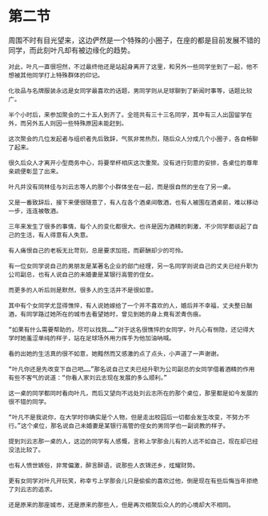 # 第二节

周围不时有目光望来，这边俨然是一个特殊的小圈子，在座的都是目前发展不错的同学，而此刻叶凡却有被边缘化的趋势。

    对此，叶凡一直很坦然，不过最终他还是站起身离开了这里，和另外一些同学坐到了一起，他不想被其他同学打上特殊群体的印记。

    化妆品与名牌服装永远是女同学最喜欢的话题，男同学则从足球聊到了新闻时事等，话题比较广。

    半个小时后，来参加聚会的二十五人到齐了。全班共有三十三名同学，其中有三人出国留学在外，而另外五人则因一些特殊原因未能赶到。

    这次聚会的几位发起者与组织者先后致辞，气氛非常热烈，随后众人分成几个小圈子，各自畅聊了起来。

    很久后众人才离开小型商务中心，将要举杯相庆这次重聚。没有进行刻意的安排，各桌位的尊卑亲疏便彰显了出来。

    叶凡并没有同林佳与刘云志等人的那个小群体坐在一起，而是很自然的坐在了另一桌。

    又是一番致辞后，接下来便很随意了，有人在各个酒桌间敬酒，也有人被围在酒桌前，难以移动一步，连连被敬酒。

    三年来发生了很多的事情，每个人的变化都很大。也许是因为酒精的刺激，不少同学都谈起了自己的生活，有人得意有人失意。

    有人痛恨自己的老板无比苛刻，总是要求加班，而薪酬却少的可怜。

    有一位女同学说自己的男朋友是某著名企业的部门经理，另一名同学则说自己的丈夫已经升职为公司副总，也有人说自己的未婚妻是某银行高管的侄女。

    而更多的人听后则是默然，很多人的生活并不是很如意。

    其中有个女同学尤显得憔悴，有人说她嫁给了一个并不喜欢的人，婚后并不幸福，丈夫整日酗酒，有同学路过她所在的城市去看望她时，曾见到她的身上竟有淤青伤痕。

    “如果有什么需要帮助的，尽可以找我……”对于这名很憔悴的女同学，叶凡心有恻隐，还记得大学时她羞涩单纯的样子，站在足球场外用力挥手为他加油呐喊。

    看的出她的生活真的很不如意，她黯然而又感激的点了点头，小声道了一声谢谢。

    “叶凡你还是先改变下自己吧……”那名说自己丈夫已经升职为公司副总的女同学借着酒精的作用有些不客气的说道：“你看人家刘云志现在发展的多么顺利。”

    这一桌的同学都同时看向叶凡，而后又望向不远处刘云志所在的那个桌位，那里都是如今发展的很不错的同学。

    “叶凡不是我说你，在大学时你确实是个人物，但是走出校园后一切都会发生改变，不努力不行。”这个桌位，那名说自己未婚妻是某银行高管的侄女的男同学也一副说教的样子。

    提到刘云志那一桌的人，这边的同学有人感慨，言称上学那会儿有的人远不如自己，现在却已经没法比较了。

    也有人愤世嫉俗，非常偏激，醉言醉语，说那些人衣锦还乡，炫耀财势。

    更有女同学对叶凡开玩笑，称幸亏上学那会儿只是偷偷的喜欢过他，倒是现在有些后悔当年拒绝了刘云志的追求。

    还是原来的那座城市，还是原来的那些人，但是再次相聚后众人的的心境却大不相同。